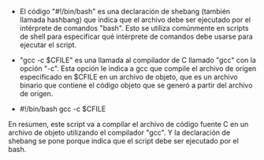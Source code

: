 - El código "#!/bin/bash" es una declaración de shebang (también llamada hashbang) que indica que el archivo debe ser ejecutado por el intérprete de comandos "bash". Esto se utiliza comúnmente en scripts de shell para especificar qué intérprete de comandos debe usarse para ejecutar el script.

- "gcc -c $CFILE" es una llamada al compilador de C llamado "gcc" con la opción "-c". Esta opción le indica a gcc que compile el archivo de origen especificado en $CFILE en un archivo de objeto, que es un archivo binario que contiene el código objeto que se generó a partir del archivo de origen.

- #!/bin/bash
  gcc -c $CFILE

En resumen, este script va a compilar el archivo de código fuente C en un archivo de objeto utilizando el compilador "gcc". Y la declaración de shebang se pone porque indica que el script debe ser ejecutado por el bash.
